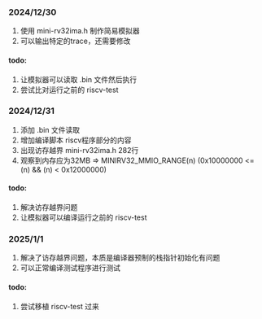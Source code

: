 ### 2024/12/30

1. 使用 mini-rv32ima.h 制作简易模拟器
2. 可以输出特定的trace，还需要修改

#### todo:

1. 让模拟器可以读取 .bin 文件然后执行
2. 尝试比对运行之前的 riscv-test

### 2024/12/31

1. 添加 .bin 文件读取
2. 增加编译脚本 riscv程序部分的内容
3. 出现访存越界 mini-rv32ima.h 282行
4. 观察到内存应为32MB => MINIRV32_MMIO_RANGE(n)  (0x10000000 <= (n) && (n) < 0x12000000)

#### todo:

1. 解决访存越界问题
2. 让模拟器可以编译运行之前的 riscv-test

### 2025/1/1

1. 解决了访存越界问题，本质是编译器预制的栈指针初始化有问题
2. 可以正常编译测试程序进行测试

#### todo:

1. 尝试移植 riscv-test 过来
